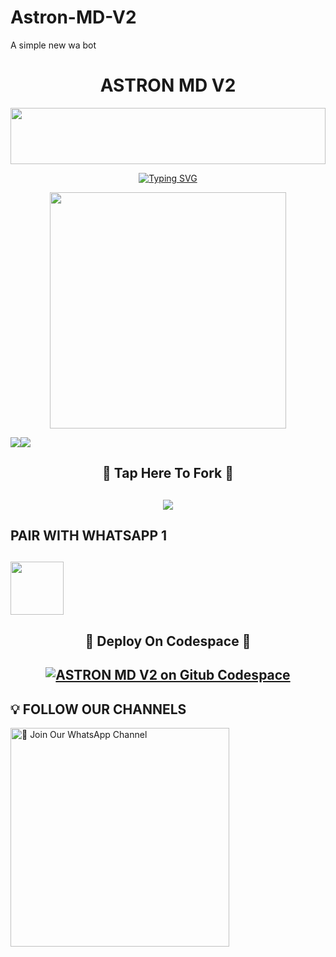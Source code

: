 # Astron-MD-V2
A simple new wa bot


<h1 align="center">ASTRON MD V2</h1>

<img src="https://i.imgur.com/dBaSKWF.gif" height="90" width="100%">

<p align="center">
<a href="https://git.io/typing-svg"><img src="https://readme-typing-svg.demolab.com?font=Fira+Code&weight=700&size=33&pause=1000&color=5513F7&width=435&lines=ASTRON+MD+V2+WHATSAPP+BOT" alt="Typing SVG" /></a>
</p>

<p align="center">
   <a href="https://github.com/nethmintha">
    <img src="https://files.catbox.moe/m8xtvw.jpeg" width="378px">

<p 


   <a><img src='https://i.imgur.com/LyHic3i.gif'/></a><a><img src='https://i.imgur.com/LyHic3i.gif'/></a>
     
   
<h2 align="center"> 🔰 Tap Here To Fork 🔰 
</h2>
   

<h2 align="center">  <a href="https://github.com/nethmintha/Astron-MD-V2/fork"><img src="https://img.shields.io/badge/FORK Astron MD-h?color=white&style=for-the-badge&logo=stackshare" />

</a>
</h2>


## PAIR WITH WHATSAPP  1
<h2 align="left">  <a href="https://replit.com/@nethmintha/web-pire/"><img src="https://play-lh.googleusercontent.com/901aMQFFnVoX2T-YuJmTIwpPve_SUgMv_QSyzMSPtAqt_l0CyXN1DxfD6xXU0r2f9iM=w240-h480-rw" width="85" />

</a>
</h2>


  <h2 align="center"> 🚩  Deploy On Codespace  🚩
</h2>
<h2 align="center">  <a href="https://github.com/codespaces/new"><img title="ASTRON MD V2 on Gitub Codespace" src="https://img.shields.io/badge/DEPLOY CODESPACE-h?color=black&style=for-the-badge&logo=visualstudiocode" />
</a>
</h2>



## 💡 FOLLOW OUR CHANNELS

<a href="https://whatsapp.com/channel/0029Vb0bsRuFnSz4XAQ2yT0r"><img src="https://img.shields.io/badge/Join%20Our%20WhatsApp%20Channel-blue" alt="📎 Join Our WhatsApp Channel" width="350"></a>

<br>

<div align="center">
